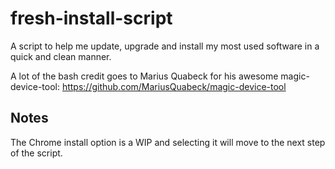 # fresh-install-script
A script to help me update, upgrade and install my most used software in a quick and clean manner.

A lot of the bash credit goes to Marius Quabeck for his awesome magic-device-tool: https://github.com/MariusQuabeck/magic-device-tool

Notes
-------
The Chrome install option is a WIP and selecting it will move to the next step of the script.
